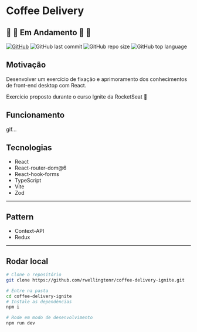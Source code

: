 # Coffee Delivery

## 🚧 🚧 Em Andamento 🚧 🚧

[![GitHub](https://img.shields.io/github/license/rwellingtonr/coffee-delivery-ignite?color=blue)](https://github.com/rwellingtonr/coffee-delivery-ignite/blob/master/LICENSE.md) ![GitHub last commit](https://img.shields.io/github/last-commit/rwellingtonr/coffee-delivery-ignite) ![GitHub repo size](https://img.shields.io/github/repo-size/rwellingtonr/coffee-delivery-ignite) ![GitHub top language](https://img.shields.io/github/languages/top/rwellingtonr/coffee-delivery-ignite)

## Motivação

Desenvolver um exercício de fixação e aprimoramento dos conhecimentos de front-end desktop com React.

Exercício proposto durante o curso Ignite da RocketSeat 🚀

## Funcionamento

gif...

## Tecnologias

- React
- React-router-dom@6
- React-hook-forms
- TypeScript
- Vite
- Zod

---

## Pattern

- Context-API
- Redux

---

## Rodar local

```bash
# Clone o repositório
git clone https://github.com/rwellingtonr/coffee-delivery-ignite.git

# Entre na pasta
cd coffee-delivery-ignite
# Instale as dependências
npm i

# Rode em modo de desenvolvimento
npm run dev
```
